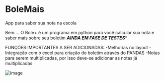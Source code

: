 

# BoleMais
App para saber sua nota na escola

Bem ... O Bole+ é um programa em python para você calcular sua nota e saber mais sobre seu boletim
***AINDA EM FASE DE TESTES****

FUNÇÕES IMPORTANTES A SER ADICIONADAS:
-Melhorias no layout
-Integração com o excel para criação do boletim através do PANDAS
-Notas para serem multiplicadas, por isso deve-se adicionar as notas já multiplicadas

![image](https://user-images.githubusercontent.com/76263577/171697610-0ff8fc4d-00f6-4f4e-8065-7b08d7d40704.png)

